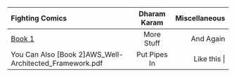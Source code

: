 
| **Fighting Comics**     | **Dharam Karam**     | **Miscellaneous**    |
| :------------- | :----------: | -----------: |
|  [Book 1](https://nbviewer.jupyter.org/github/sambitmohanty1/wonder-the-years97/blob/master/AWS_Well-Architected_Framework.pdf) | More Stuff   | And Again    |
| You Can Also [Book 2]AWS_Well-Architected_Framework.pdf  | Put Pipes In | Like this \| |
